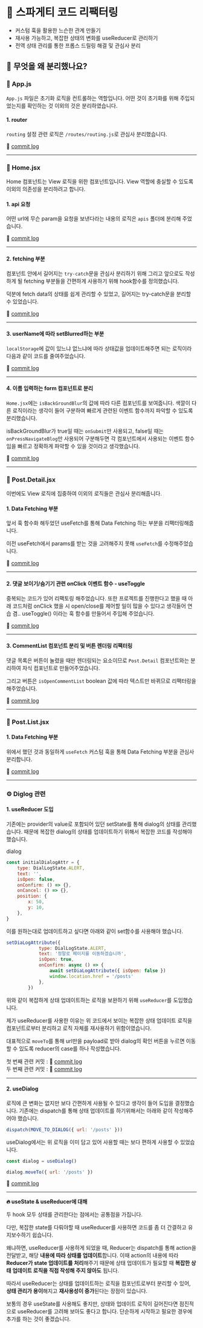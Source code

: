 # 🍝 스파게티 코드 리팩터링

- 커스텀 훅을 활용한 느슨한 관계 만들기
- 재사용 가능하고, 복잡한 상태의 변화를 useReducer로 관리하기
- 전역 상태 관리를 통한 프롭스 드릴링 해결 및 관심사 분리

## 🤔 무엇을 왜 분리했나요?

### 📄 App.js

`App.js` 파일은 초기화 로직을 컨트롤하는 역할입니다. 어떤 것이 초기화를 위해 주입되었는지를 확인하는 것 이외의 것은 분리하였습니다.

#### 1. router

`routing` 설정 관련 로직은 `/routes/routing.js`로 관심사 분리했습니다.

🧶 [commit log](https://github.com/Doeunnkimm/Mobi/commit/2ededcd618a028d3530b34dd5ad887d548730764)

---

### 📄 Home.jsx

Home 컴포넌트는 View 로직을 위한 컴포넌트입니다. View 역할에 충실할 수 있도록 이외의 의존성을 분리하려고 합니다.


#### 1. api 요청

어떤 url에 무슨 param을 요청을 보낸다라는 내용의 로직은 `apis` 폴더에 분리해 주었습니다.

🧶 [commit log](https://github.com/Doeunnkimm/Mobi/commit/204511a7ecb555a0eebc72054de53aac6e631f06)

---

#### 2. fetching 부분

컴포넌트 안에서 길어지는 `try-catch`문을 관심사 분리하기 위해 그리고 앞으로도 작성하게 될 fetching 부분들을 간편하게 사용하기 위해 hook함수를 정의했습니다.

덕분에 fetch data의 상태를 쉽게 관리할 수 있었고, 길어지는 try-catch문을 분리할 수 있었습니다.

🧶 [commit log](https://github.com/Doeunnkimm/Mobi/commit/3f76871f5aa4aa382d3b1d083cd03b6d22191fa6)

---

#### 3. userName에 따라 setBlurred하는 부분

`localStorage`에 값이 있느냐 없느냐에 따라 상태값을 업데이트해주면 되는 로직이라 다음과 같이 코드를 줄여주었습니다.

🧶 [commit log](https://github.com/Doeunnkimm/Mobi/commit/5db46c6a0e2b22e83a6bac4013f5b64d4b48989d)

---

#### 4. 이름 입력하는 form 컴포넌트로 분리

`Home.jsx`에는 `isBackGroundBlur`의 값에 따라 다른 컴포넌트를 보여줍니다. 색깔이 다른 로직이라는 생각이 들어 구분하여 빠르게 관련된 이벤트 함수까지 파악할 수 있도록 분리했습니다.

isBackGroundBlur가 true일 때는 `onSubmit`만 사용되고, false일 때는 `onPressNavigateBlog`만 사용되어 구분해두면 각 컴포넌트에서 사용되는 이벤트 함수임을 빠르고 정확하게 파악할 수 있을 것이라고 생각했습니다.

🧶 [commit log](https://github.com/Doeunnkimm/Mobi/commit/5db46c6a0e2b22e83a6bac4013f5b64d4b48989d)

---

### 📄 Post.Detail.jsx

이번에도 View 로직에 집중하여 이외의 로직들은 관심사 분리해줍니다.

#### 1. Data Fetching 부분

앞서 훅 함수화 해두었던 useFetch를 통해 Data Fetching 하는 부분을 리팩터링해줍니다.

이전 useFetch에서 params를 받는 것을 고려해주지 못해 `useFetch`를 수정해주었습니다.

🧶 [commit log](https://github.com/Doeunnkimm/Mobi/commit/5d98700d24bc8036e3d5356e4d277afa1ca950a5)

---

#### 2. 댓글 보이기/숨기기 관련 onClick 이벤트 함수 - useToggle

중복되는 코드가 있어 리팩토링 해주었습니다. 또한 프로젝트를 진행한다고 했을 때 아래 코드처럼 onClick 했을 시 open/close를 제어할 일이 많을 수 있다고 생각들어 연습 겸.. useToggle() 이라는 훅 함수를 만들어서 주입해 주었습니다.

🧶 [commit log](https://github.com/Doeunnkimm/Mobi/commit/b419425585fbc52a4e54fac821235b5aaaf69fd6)

---

#### 3. CommentList 컴포넌트 분리 및 버튼 렌더링 리팩터링

댓글 목록은 버튼이 눌렸을 때만 렌더링되는 요소이므로 `Post.Detail` 컴포넌트와는 분리하여 자식 컴포넌트로 만들어주었습니다.

그리고 버튼은 `isOpenCommentList` boolean 값에 따라 텍스트만 바뀌므로 리팩터링을 해주었습니다.

🧶 [commit log](https://github.com/Doeunnkimm/Mobi/commit/da4274090e7f1053ec51a11692e64246b78d0cbb)

---

### 📄 Post.List.jsx

#### 1. Data Fetching 부분

위에서 했던 것과 동일하게 `useFetch` 커스텀 훅을 통해 Data Fetching 부분을 관심사 분리합니다.

🧶 [commit log](https://github.com/Doeunnkimm/Mobi/commit/d0683a721c12a73a0249614449670c1eb9446bc0)

---

### ⚙️ Diglog 관련

#### 1. useReducer 도입
기존에는 provider의 value로 포함되어 있던 setState를 통해 dialog의 상태를 관리했습니다. 때문에 복잡한 dialog의 상태를 업데이트하기 위해서 복잡한 코드를 작성해야 했습니다.

dialog

```js
const initialDialogAttr = {
	type: DialLogState.ALERT,
	text: '',
	isOpen: false,
	onConfirm: () => {},
	onCancel: () => {},
	position: {
		x: 50,
		y: 10,
	},
}
```

이를 원하는대로 업데이트하고 싶다면 아래와 같이 set함수를 사용해야 했습니다.

```js
setDiaLogAttribute({
			type: DialLogState.ALERT,
			text: '정말로 페이지를 이동하겠습니까',
			isOpen: true,
			onConfirm: async () => {
				await setDiaLogAttribute({ isOpen: false })
				window.location.href = '/posts'
			},
		})
```

위와 같이 복잡하게 상태 업데이트하는 로직을 보완하기 위해 `useReducer`를 도입했습니다.

제가 useReducer를 사용한 이유는 위 코드에서 보이는 복잡한 상태 업데이트 로직을 컴포넌트로부터 분리하고 로직 자체를 재사용하기 위함이였습니다.

대표적으로 `moveTo`를 통해 url만을 payload로 받아 dialog의 확인 버튼을 누르면 이동할 수 있도록 reducer의 case를 하나 작성했습니다.

첫 번째 관련 커밋 : 🧶 [commit log](https://github.com/Doeunnkimm/Mobi/commit/c7037b8b317aa1e26830133c2b95f5b015af9bdb)  <br>
두 번째 관련 커밋 : 🧶 [commit log](https://github.com/Doeunnkimm/Mobi/commit/8368a5e3705f280f88e40c166f0bb70102a1198b)

---

#### 2. useDialog
로직에 큰 변화는 없지만 보다 간편하게 사용될 수 있다고 생각이 들어 도입을 결정했습니다. 기존에는 dispatch를 통해 상태 업데이트를 하기위해서는 아래와 같이 작성해주어야 했습니다.

```js
dispatch(MOVE_TO_DIALOG({ url: '/posts' }))
```

useDialog에서는 위 로직을 이미 담고 있어 사용할 때는 보다 편하게 사용할 수 있었습니다.

```js
const dialog = useDialog()

dialog.moveTo({ url: '/posts' })
```

🧶 [commit log](https://github.com/Doeunnkimm/Mobi/commit/ffb79387c8be54525fffe773a32dae285d2b8e74)

---

**🔥 useState & useReducer에 대해**

두 hook 모두 상태를 관리한다는 점에서는 공통점을 가집니다.

다만, 복잡한 state를 다뤄야할 때 useReducer를 사용하면 코드를 좀 더 간결하고 유지보수하기 쉽습니다.

왜냐하면, useReducer를 사용하게 되었을 때, Reducer는 dispatch를 통해 action을 전달받고, 해당 **내용에 따라 상태를 업데이트**합니다. 이때 action의 내용에 따라 **Reducer가 state 업데이트를 처리**해주기 때문에 상태 업데이트가 필요할 때 **복잡한 상태 업데이트 로직을 직접 작성해 주지 않아도** 됩니다.

따라서 useReducer는 상태를 업데이트하는 로직을 컴포넌트로부터 분리할 수 있어, **상태 관리가 용이**해지고 **재사용성이 증가**된다는 장점이 있습니다.

보통의 경우 useState를 사용해도 좋지만, 상태와 업데이트 로직이 길어진다면 점진적으로 useReducer를 고려해 보아도 좋다고 합니다. 단순하게 시작하고 필요한 경우에 추가를 하는 것이 좋겠습니다.
